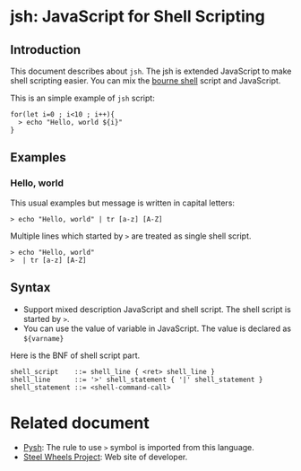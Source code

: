 

# jsh: JavaScript for Shell Scripting

## Introduction
This document describes about `jsh`. The jsh is extended JavaScript to make shell scripting easier.
You can mix the [bourne shell](https://en.wikipedia.org/wiki/Bourne_shell) script and JavaScript.

This is an simple example of `jsh` script:
````
for(let i=0 ; i<10 ; i++){
  > echo "Hello, world ${i}"
}
````

## Examples
### Hello, world
This usual examples but message is written in capital letters:
````
> echo "Hello, world" | tr [a-z] [A-Z]
````
Multiple lines which started by `>` are treated as single shell script.
````
> echo "Hello, world"
>  | tr [a-z] [A-Z]
````

## Syntax
* Support mixed description JavaScript and shell script.
The shell script is started by `>`.
* You can use the value of variable in JavaScript.
The value is declared as `${varname}`

Here is the BNF of shell script part.
````
shell_script    ::= shell_line { <ret> shell_line }
shell_line      ::= '>' shell_statement { '|' shell_statement }
shell_statement ::= <shell-command-call>
````

# Related document
* [Pysh](https://www.yunabe.jp/docs/pysh_overview.html): The rule to use `>` symbol is imported from this language.
* [Steel Wheels Project](http://steelwheels.github.io): Web site of developer.
